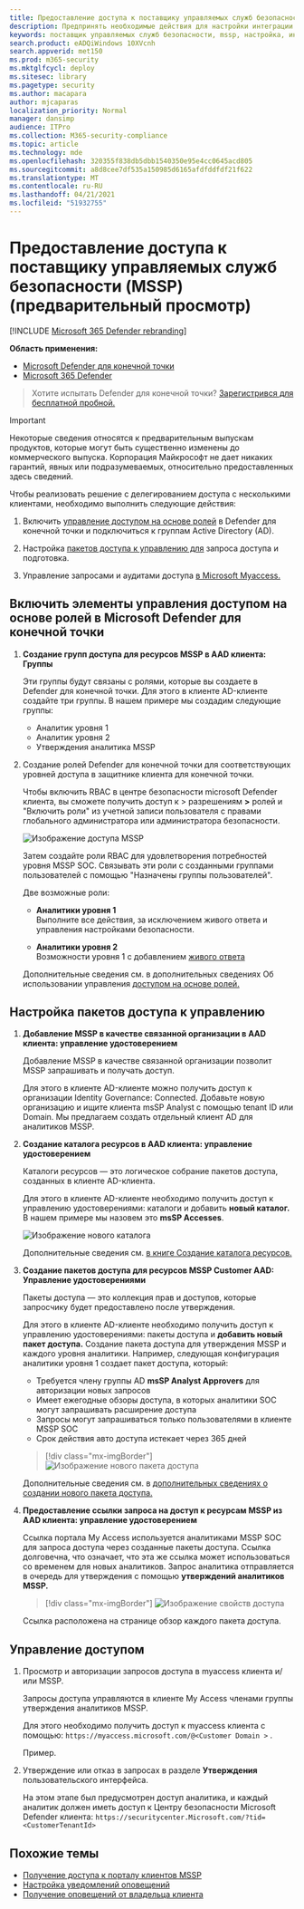 ```yaml
---
title: Предоставление доступа к поставщику управляемых служб безопасности (MSSP)
description: Предпринять необходимые действия для настройки интеграции MSSP с Microsoft Defender для конечной точки
keywords: поставщик управляемых служб безопасности, mssp, настройка, интеграция
search.product: eADQiWindows 10XVcnh
search.appverid: met150
ms.prod: m365-security
ms.mktglfcycl: deploy
ms.sitesec: library
ms.pagetype: security
ms.author: macapara
author: mjcaparas
localization_priority: Normal
manager: dansimp
audience: ITPro
ms.collection: M365-security-compliance
ms.topic: article
ms.technology: mde
ms.openlocfilehash: 320355f838db5dbb1540350e95e4cc0645acd805
ms.sourcegitcommit: a8d8cee7df535a150985d6165afdfddfdf21f622
ms.translationtype: MT
ms.contentlocale: ru-RU
ms.lasthandoff: 04/21/2021
ms.locfileid: "51932755"
---
```

# <a name="grant-managed-security-service-provider-mssp-access-preview"></a>Предоставление доступа к поставщику управляемых служб безопасности (MSSP) (предварительный просмотр)

[!INCLUDE [Microsoft 365 Defender rebranding](../../includes/microsoft-defender.md)]

**Область применения:**
- [Microsoft Defender для конечной точки](https://go.microsoft.com/fwlink/p/?linkid=2154037)
- [Microsoft 365 Defender](https://go.microsoft.com/fwlink/?linkid=2118804)


>Хотите испытать Defender для конечной точки? [Зарегистрився для бесплатной пробной.](https://www.microsoft.com/microsoft-365/windows/microsoft-defender-atp?ocid=docs-mssp-support-abovefoldlink)

>[!IMPORTANT] 
>Некоторые сведения относятся к предварительным выпускам продуктов, которые могут быть существенно изменены до коммерческого выпуска. Корпорация Майкрософт не дает никаких гарантий, явных или подразумеваемых, относительно предоставленных здесь сведений.

Чтобы реализовать решение с делегированием доступа с несколькими клиентами, необходимо выполнить следующие действия:

1. Включить [управление доступом на основе ролей](rbac.md) в Defender для конечной точки и подключиться к группам Active Directory (AD).

2. Настройка [пакетов доступа к управлению для](https://docs.microsoft.com/azure/active-directory/governance/identity-governance-overview) запроса доступа и подготовка.

3. Управление запросами и аудитами доступа [в Microsoft Myaccess.](https://docs.microsoft.com/azure/active-directory/governance/entitlement-management-request-approve)

## <a name="enable-role-based-access-controls-in-microsoft-defender-for-endpoint"></a>Включить элементы управления доступом на основе ролей в Microsoft Defender для конечной точки

1. **Создание групп доступа для ресурсов MSSP в AAD клиента: Группы**

    Эти группы будут связаны с ролями, которые вы создаете в Defender для конечной точки. Для этого в клиенте AD-клиенте создайте три группы. В нашем примере мы создадим следующие группы:

    - Аналитик уровня 1 
    - Аналитик уровня 2 
    - Утверждения аналитика MSSP  


2. Создание ролей Defender для конечной точки для соответствующих уровней доступа в защитнике клиента для конечной точки.

    Чтобы включить RBAC в центре безопасности microsoft Defender клиента, вы сможете получить доступ к > разрешениям **>** ролей и "Включить роли" из учетной записи пользователя с правами глобального администратора или администратора безопасности.

    ![Изображение доступа MSSP](images/mssp-access.png)

    Затем создайте роли RBAC для удовлетворения потребностей уровня MSSP SOC. Связывать эти роли с созданными группами пользователей с помощью "Назначены группы пользователей".

    Две возможные роли:

    - **Аналитики уровня 1** <br>
      Выполните все действия, за исключением живого ответа и управления настройками безопасности.

    - **Аналитики уровня 2** <br>
      Возможности уровня 1 с добавлением [живого ответа](live-response.md)

    Дополнительные сведения см. в дополнительных сведениях Об использовании управления [доступом на основе ролей.](rbac.md)



## <a name="configure-governance-access-packages"></a>Настройка пакетов доступа к управлению

1.  **Добавление MSSP в качестве связанной организации в AAD клиента: управление удостоверением**
    
    Добавление MSSP в качестве связанной организации позволит MSSP запрашивать и получать доступ. 

    Для этого в клиенте AD-клиенте можно получить доступ к организации Identity Governance: Connected. Добавьте новую организацию и ищите клиента msSP Analyst с помощью tenant ID или Domain. Мы предлагаем создать отдельный клиент AD для аналитиков MSSP.

2. **Создание каталога ресурсов в AAD клиента: управление удостоверением**

    Каталоги ресурсов — это логическое собрание пакетов доступа, созданных в клиенте AD-клиента.

    Для этого в клиенте AD-клиенте необходимо получить доступ к управлению удостоверениями: каталоги и добавить **новый каталог.** В нашем примере мы назовем это **msSP Accesses**. 

    ![Изображение нового каталога](images/goverance-catalog.png)

    Дополнительные сведения см. [в книге Создание каталога ресурсов.](https://docs.microsoft.com/azure/active-directory/governance/entitlement-management-catalog-create)


3. **Создание пакетов доступа для ресурсов MSSP Customer AAD: Управление удостоверениями**

    Пакеты доступа — это коллекция прав и доступов, которые запросчику будет предоставлено после утверждения. 

    Для этого в клиенте AD-клиенте необходимо получить доступ к управлению удостоверениями: пакеты доступа и **добавить новый пакет доступа.** Создание пакета доступа для утверждения MSSP и каждого уровня аналитики. Например, следующая конфигурация аналитики уровня 1 создает пакет доступа, который:

    - Требуется члену группы AD **msSP Analyst Approvers** для авторизации новых запросов
    - Имеет ежегодные обзоры доступа, в которых аналитики SOC могут запрашивать расширение доступа
    - Запросы могут запрашиваться только пользователями в клиенте MSSP SOC
    - Срок действия авто доступа истекает через 365 дней

    > [!div class="mx-imgBorder"]
    > ![Изображение нового пакета доступа](images/new-access-package.png)

    Дополнительные сведения см. в [дополнительных сведениях о создании нового пакета доступа.](https://docs.microsoft.com/azure/active-directory/governance/entitlement-management-access-package-create)


4. **Предоставление ссылки запроса на доступ к ресурсам MSSP из AAD клиента: управление удостоверением**

    Ссылка портала My Access используется аналитиками MSSP SOC для запроса доступа через созданные пакеты доступа. Ссылка долговечна, что означает, что эта же ссылка может использоваться со временем для новых аналитиков. Запрос аналитика отправляется в очередь для утверждения с помощью **утверждений аналитиков MSSP.**

    > [!div class="mx-imgBorder"]
    > ![Изображение свойств доступа](images/access-properties.png)

    Ссылка расположена на странице обзор каждого пакета доступа.

## <a name="manage-access"></a>Управление доступом 

1. Просмотр и авторизации запросов доступа в myaccess клиента и/или MSSP.

    Запросы доступа управляются в клиенте My Access членами группы утверждения аналитиков MSSP.

    Для этого необходимо получить доступ к myaccess клиента с помощью:  `https://myaccess.microsoft.com/@<Customer Domain >` . 

    Пример.   
2. Утверждение или отказ в запросах в разделе **Утверждения** пользовательского интерфейса.

    На этом этапе был предусмотрен доступ аналитика, и каждый аналитик должен иметь доступ к Центру безопасности Microsoft Defender клиента: `https://securitycenter.Microsoft.com/?tid=<CustomerTenantId>`

## <a name="related-topics"></a>Похожие темы
- [Получение доступа к порталу клиентов MSSP](access-mssp-portal.md)
- [Настройка уведомлений оповещений](configure-mssp-notifications.md)
- [Получение оповещений от владельца клиента](fetch-alerts-mssp.md)



 

